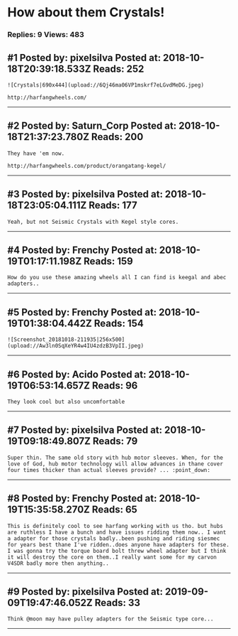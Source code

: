 # How about them Crystals!

### Replies: 9 Views: 483

## \#1 Posted by: pixelsilva Posted at: 2018-10-18T20:39:18.533Z Reads: 252

```
![Crystals|690x444](upload://6Qj46ma06VP1mskrf7eLGvdMeDG.jpeg) 

http://harfangwheels.com/
```

---
## \#2 Posted by: Saturn_Corp Posted at: 2018-10-18T21:37:23.780Z Reads: 200

```
They have 'em now.

http://harfangwheels.com/product/orangatang-kegel/
```

---
## \#3 Posted by: pixelsilva Posted at: 2018-10-18T23:05:04.111Z Reads: 177

```
Yeah, but not Seismic Crystals with Kegel style cores.
```

---
## \#4 Posted by: Frenchy Posted at: 2018-10-19T01:17:11.198Z Reads: 159

```
How do you use these amazing wheels all I can find is keegal and abec adapters..
```

---
## \#5 Posted by: Frenchy Posted at: 2018-10-19T01:38:04.442Z Reads: 154

```
![Screenshot_20181018-211935|256x500](upload://Aw3ln0SqXeYR4w4IU4zdzB3VpII.jpeg)
```

---
## \#6 Posted by: Acido Posted at: 2018-10-19T06:53:14.657Z Reads: 96

```
They look cool but also uncomfortable
```

---
## \#7 Posted by: pixelsilva Posted at: 2018-10-19T09:18:49.807Z Reads: 79

```
Super thin. The same old story with hub motor sleeves. When, for the love of God, hub motor technology will allow advances in thane cover four times thicker than actual sleeves provide? ... :point_down:
```

---
## \#8 Posted by: Frenchy Posted at: 2018-10-19T15:35:58.270Z Reads: 65

```
This is definitely cool to see harfang working with us tho. but hubs are ruthless I have a bunch and have issues ridding them now.. I want a adapter for those crystals badly..been pushing and riding siesmec for years best thane I've ridden..does anyone have adapters for these. I was gonna try the torque board bolt threw wheel adapter but I think it will destroy the core on them..I really want some for my carvon V4SDR badly more then anything..
```

---
## \#9 Posted by: pixelsilva Posted at: 2019-09-09T19:47:46.052Z Reads: 33

```
Think @moon may have pulley adapters for the Seismic type core...
```

---

